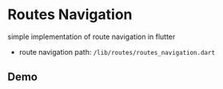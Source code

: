 # Routes Navigation

simple implementation of route navigation in flutter

- route navigation path: `/lib/routes/routes_navigation.dart`

## Demo
